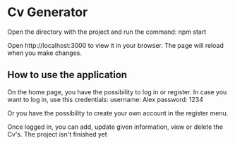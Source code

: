 # Cv Generator
Open the directory with the project and run the command:
npm start

Open http://localhost:3000 to view it in your browser.
The page will reload when you make changes.
## How to use the application
On the home page, you have the possibility to log in or register.
In case you want to log in, use this credentials: 
username: Alex
password: 1234

Or you have the possibility to create your own account in the register menu.

Once logged in, you can add, update given information, view or delete the Cv's.
The project isn't finished yet
